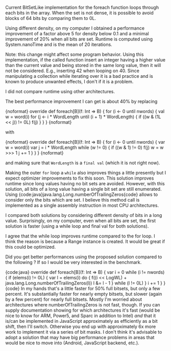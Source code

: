 Current BitSetLike implementation for the foreach function loops through each bits in the array. When the set is not dense, it is possible to avoid blocks of 64 bits by comparing them to 0L.

Using different density, on my computer I obtained a performance improvement of a factor above 5 for density below 0.1 and a minimal improvement of 20% when all bits are set.
Runtime is computed using System.nanoTime and is the mean of 20 iterations.

Note: this change might affect some program behavior. Using this implementation, if the called function insert an integer having a higher value than the current value and being stored in the same long value, then it will not be considered. E.g., inserting 42 when looping on 40. 
Since manipulating a collection while iterating over it is a bad practice and is known to produce unwanted effects, I don't if it is a problem.

I did not compare runtime using other architectures.

The best performance improvement I can get is about 40% by replacing

{noformat}
  override def foreach[B](f: Int => B) {
    for (i <- 0 until nwords) {
      val w = word(i)
      for (j <- i * WordLength until (i + 1) * WordLength) {
        if ((w & (1L << j)) != 0L) f(j)
      }
    }
  }
{noformat}

with

{noformat}
  override def foreach[B](f: Int => B) {
    for (i <- 0 until nwords) {
      var w = word(i)
      var j = i * WordLength
      while (w != 0) {
        if ((w & 1) != 0) f(j)
        w = w >>> 1
        j += 1
      }
    }
  }
{noformat}

and making sure that `WordLength` is a `final val` (which it is not right now).

Making the outer `for` loop a `while` also improves things a little presently but I expect optimizer improvements to fix this soon.
This solution improves runtime since long values having no bit sets are avoided. However, with this solution, all bits of a long value having a single bit set are still enumerated. Using {code:java}java.lang.Long.numberOfTrailingZeros{code} allows to consider only the bits which are set. I believe this method call is implemented as a single assembly instruction in most CPU architectures.

I compared both solutions by considering different density of bits in a long value. Surprisingly, on my computer, even when all bits are set, the first solution is faster (using a while loop and final val for both solutions).

I agree that the while loop improves runtime compared to the for loop. I think the reason is because a Range instance is created. It would be great if this could be optimized.

Did you get better performances using the proposed solution compared to the following ? If so I would be very interested in the benchmark.

{code:java}
override def foreach[B](f: Int => B) {
  var i = 0
  while (i != nwords) {
    if (elems(i) != 0L) {
      var l = elems(i)
      do {
        f((i << LogWL) + java.lang.Long.numberOfTrailingZeros(l))
        l &= l - 1
      } while (l != 0L)
    }
    i += 1
  }
}
{code}
In my hands that's a little faster for 50% full bitsets, but only a few percent.  It's substantially faster for nearly empty bitsets, but slower (again by a few percent) for nearly full bitsets.  Mostly I'm worried about architectures where numberOfTrailingZeros is not fast, though.  If you can supply documentation showing for which architectures it's fast (would be nice to know for ARM, Power5, and Sparc in addition to Intel) _and_ that it is/can be implemented in JavaScript approximately as efficiently as a bit shift, then I'll switch.  Otherwise you end up with approximately 6x more work to implement it via a series of bit masks.  I don't think it's advisable to adopt a solution that may have big performance problems in areas that would be nice to move into (Android, JavaScript backend, etc.).
